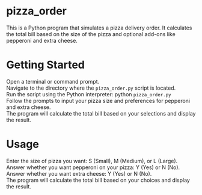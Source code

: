 # pizza_order
This is a Python program that simulates a pizza delivery order. It calculates the total bill based on the size of the pizza and optional add-ons like pepperoni and extra cheese.

# Getting Started

Open a terminal or command prompt.\
Navigate to the directory where the `pizza_order.py` script is located.\
Run the script using the Python interpreter: python `pizza_order.py`\
Follow the prompts to input your pizza size and preferences for pepperoni and extra cheese.\
The program will calculate the total bill based on your selections and display the result.

# Usage

Enter the size of pizza you want: S (Small), M (Medium), or L (Large).\
Answer whether you want pepperoni on your pizza: Y (Yes) or N (No).\
Answer whether you want extra cheese: Y (Yes) or N (No).\
The program will calculate the total bill based on your choices and display the result.
